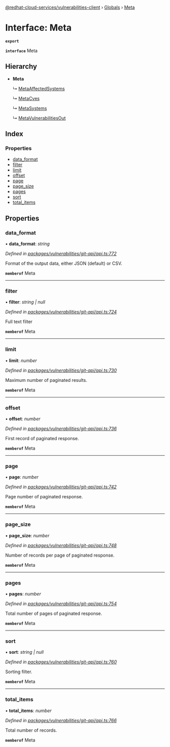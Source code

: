 [@redhat-cloud-services/vulnerabilities-client](../README.md) › [Globals](../globals.md) › [Meta](meta.md)

# Interface: Meta

**`export`** 

**`interface`** Meta

## Hierarchy

* **Meta**

  ↳ [MetaAffectedSystems](metaaffectedsystems.md)

  ↳ [MetaCves](metacves.md)

  ↳ [MetaSystems](metasystems.md)

  ↳ [MetaVulnerabilitiesOut](metavulnerabilitiesout.md)

## Index

### Properties

* [data_format](meta.md#data_format)
* [filter](meta.md#filter)
* [limit](meta.md#limit)
* [offset](meta.md#offset)
* [page](meta.md#page)
* [page_size](meta.md#page_size)
* [pages](meta.md#pages)
* [sort](meta.md#sort)
* [total_items](meta.md#total_items)

## Properties

###  data_format

• **data_format**: *string*

*Defined in [packages/vulnerabilities/git-api/api.ts:772](https://github.com/RedHatInsights/javascript-clients/blob/master/packages/vulnerabilities/git-api/api.ts#L772)*

Format of the output data, either JSON (default) or CSV.

**`memberof`** Meta

___

###  filter

• **filter**: *string | null*

*Defined in [packages/vulnerabilities/git-api/api.ts:724](https://github.com/RedHatInsights/javascript-clients/blob/master/packages/vulnerabilities/git-api/api.ts#L724)*

Full text filter

**`memberof`** Meta

___

###  limit

• **limit**: *number*

*Defined in [packages/vulnerabilities/git-api/api.ts:730](https://github.com/RedHatInsights/javascript-clients/blob/master/packages/vulnerabilities/git-api/api.ts#L730)*

Maximum number of paginated results.

**`memberof`** Meta

___

###  offset

• **offset**: *number*

*Defined in [packages/vulnerabilities/git-api/api.ts:736](https://github.com/RedHatInsights/javascript-clients/blob/master/packages/vulnerabilities/git-api/api.ts#L736)*

First record of paginated response.

**`memberof`** Meta

___

###  page

• **page**: *number*

*Defined in [packages/vulnerabilities/git-api/api.ts:742](https://github.com/RedHatInsights/javascript-clients/blob/master/packages/vulnerabilities/git-api/api.ts#L742)*

Page number of paginated response.

**`memberof`** Meta

___

###  page_size

• **page_size**: *number*

*Defined in [packages/vulnerabilities/git-api/api.ts:748](https://github.com/RedHatInsights/javascript-clients/blob/master/packages/vulnerabilities/git-api/api.ts#L748)*

Number of records per page of paginated response.

**`memberof`** Meta

___

###  pages

• **pages**: *number*

*Defined in [packages/vulnerabilities/git-api/api.ts:754](https://github.com/RedHatInsights/javascript-clients/blob/master/packages/vulnerabilities/git-api/api.ts#L754)*

Total number of pages of paginated response.

**`memberof`** Meta

___

###  sort

• **sort**: *string | null*

*Defined in [packages/vulnerabilities/git-api/api.ts:760](https://github.com/RedHatInsights/javascript-clients/blob/master/packages/vulnerabilities/git-api/api.ts#L760)*

Sorting filter.

**`memberof`** Meta

___

###  total_items

• **total_items**: *number*

*Defined in [packages/vulnerabilities/git-api/api.ts:766](https://github.com/RedHatInsights/javascript-clients/blob/master/packages/vulnerabilities/git-api/api.ts#L766)*

Total number of records.

**`memberof`** Meta
